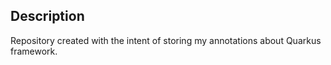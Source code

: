 ## Description
Repository created with the intent of storing my annotations about Quarkus framework.

